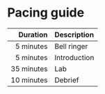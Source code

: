 # Pacing guide

Duration | Description
-:|:-
5 minutes | Bell ringer
5 minutes | Introduction
35 minutes | Lab
10 minutes | Debrief
